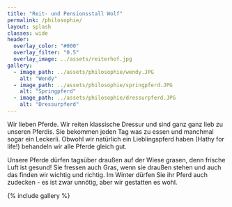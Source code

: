 ```yaml
---
title: "Reit- und Pensionsstall Wolf"
permalink: /philosophie/
layout: splash
classes: wide
header:
  overlay_color: "#000"
  overlay_filter: "0.5"
  overlay_image: ../assets/reiterhof.jpg
gallery:
  - image_path: ../assets/philosophie/wendy.JPG
    alt: "Wendy"
  - image_path: ../assets/philosophie/springpferd.JPG
    alt: "Springpferd"
  - image_path: ../assets/philosophie/dressurpferd.JPG
    alt: "Dressurpferd"
---
```


Wir lieben Pferde. Wir reiten klassische Dressur und sind ganz ganz lieb zu unseren Pferdis. Sie bekommen jeden Tag was zu essen und manchmal sogar ein Leckerli. Obwohl wir natürlich ein Lieblingspferd haben (Hathy for life!) behandeln wir alle Pferde gleich gut.

Unsere Pferde dürfen tagsüber draußen auf der Wiese grasen, denn frische Luft ist gesund! Sie fressen auch Gras, wenn sie draußen stehen und auch das finden wir wichtig und richtig. Im Winter dürfen Sie ihr Pferd auch zudecken - es ist zwar unnötig, aber wir gestatten es wohl.

{% include gallery %}


